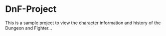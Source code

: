 # DnF-Project
This is a sample project to view the character information and history of the Dungeon and Fighter...
